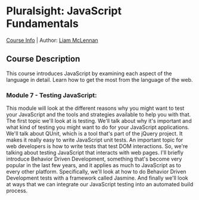 # Pluralsight: JavaScript Fundamentals
[Course Info](https://www.pluralsight.com/courses/jscript-fundamentals) | Author: [Liam McLennan](https://www.pluralsight.com/authors/liam-mclennan)

## Course Description
This course introduces JavaScript by examining each aspect of the language in detail. Learn how to get the most from the language of the web. 

### Module 7 - Testing JavaScript:
This module will look at the different reasons why you might want to test your JavaScript and the tools and strategies available to help you with that. The first topic we'll look at is testing. We'll talk about why it's important and what kind of testing you might want to do for your JavaScript applications. We'll talk about QUnit, which is a tool that's part of the jQuery project. It makes it really easy to write JavaScript unit tests. An important topic for web developers is how to write tests that test DOM interactions. So, we're talking about testing JavaScript that interacts with web pages. I'll briefly introduce Behavior Driven Development, something that's become very popular in the last few years, and it applies as much to JavaScript as to every other platform. Specifically, we'll look at how to do Behavior Driven Development tests with a framework called Jasmine. And finally we'll look at ways that we can integrate our JavaScript testing into an automated build process.